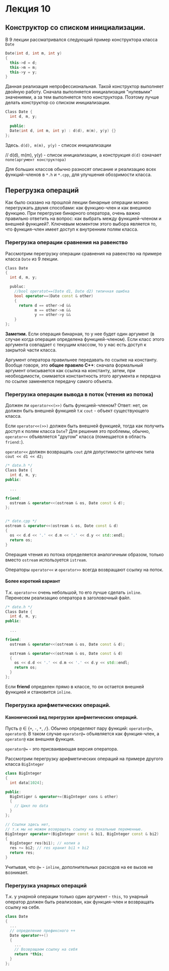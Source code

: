 # Лекция 10


## Конструктор со списком инициализации.

В 9 лекции рассматривался следующий пример конструктора класса `Date`

```cpp
Date(int d, int m, int y)
{
  this->d = d;
  this->m = m;
  this->y = y;
}
```

Данная реализация непрофессиональная. 
Такой конструктор выполняет двойную работу.
Сначала выполняется инициализация "нулевыми" значениями, а за тем выполняется тело конструктора.
Поэтому лучше делать конструктор со списком инициализации.


```cpp
Class Date {
  int d, m, y;
  
  public:
  Date(int d, int m, int y) : d(d), m(m), y(y) {}
};
```

Здесь.
`d(d), m(m), y(y)` - список инициализации

// d(d), m(m), y(y) - список инициализации, а конструкция `d(d)` означает
`поле(аргумент конструктора)`

Для больших классов обычно разносят описание и реализацию всех функций-членов в `*.h`
и `*.cpp`, для улучшения обозримости класса.
 

## Перегрузка операций

Как было сказано на прошлой лекции бинарные операции можно перегружать двумя способами:
как функцию-член и как внешнюю функцию.
При перегрузке бинарного оператора, очень важно правильно ответить на вопрос:
как выбрать между функцией-членом и внешней функцией?. 
Ключевым моментом этого выбора является то, что функция-член имеет доступ к внутренним
полям класса.


### Перегрузка операции сравнения на равенство

Рассмотрим перегрузку операции сравнения на равенство на примере класса `Date`
из 9 лекции.

```cpp
Class Date
{
  int d, m, y;

  publuc:
    //bool operatot==(Date d1, Date d2) типичная ошибка
    bool operator==(Date const & other)
    {
      return d == other->d &&  
             m == other->m &&
             y == other->y &&
    }
};
```

**Заметим.** Если операция бинарная, то у нее будет один аргумент (в случае когда
операция определена функцией-членом). 
Если класс этого аргумента совпадает с текущим классом, то у нас есть доступ к
закрытой части класса.

Аргумент оператора правильнее передавать по ссылке на константу. 
Вообще говоря, это **общее правило C++**: сначала формальный аргумент описывается
как ссылка на константу, затем, при необходимости, снимается константность
этого аргумента и передача по ссылке заменяется передачу самого объекта. 


### Перегрузка операции вывода в поток (чтения из потока)

Должен ли `operator<<(>>)` быть функцией-членом? 
Ответ: нет, он должен быть внешней функцией т.к `cout` - объект существующего класса.

Если `operator<<(>>)` должен быть внешней функцией, тогда как получить доступ к
полям класса `Date`? 
Для решения это проблемы, обычно, `operator<<` объявляется "другом" класса
(помещается в область `friend:`).

`operator<<` должен возвращать `cout` для допустимости цепочек типа `cout << d1 << d2;`

```cpp
/* date.h */
Class Date {
  int d, m, y;
public:
  
  ...

friend:
  ostream & operator<<(ostream & os, Date const & d);      
};


/* date.cpp */
ostream & operator<<(ostream & os, Date const & d)
{
  os << d.d << '.' << d.m << '.' << d.y << std::endl;
  return os;
}
```

Операция чтения из потока определяется аналогичным образом, только вместо `ostream` используется `istream`.

Операторы `operator<<` и `operator>>` всегда возвращают ссылку на поток.


#### Более короткий вариант

Т.к. `operator<<` очень небольшой, то его лучше сделать `inline`. Перенесем реализацию
оператора в заголовочный файл.

```cpp
/* date.h */
Class Date {
  int d, m, y;
public:
  
  ...

friend:
  ostream & operator<<(ostream & os, Date const & d);      

  ostream & operator<<(ostream & os, Date const & d)
  {
    os << d.d << '.' << d.m << '.' << d.y << std::endl;
    return os;
  }
};
```

Если **friend** определен прямо в классе, то он остается внешней функцией и становится
`inline`.


### Перегрузка арифметических операций.


#### Канонический вид перегрузки арифметических операций.

Пусть `@` ∈ {`+`, `-`, `*`, `/`}.
Обычно определяют пару функций: `operator@=`, `operator@`.
В таком случае `operator@=` объявляется как функция-член, а  `operator@` как внешняя
функция.

`operator@=` - это присваивающая версия оператора.

Рассмотрим перегрузку арифметических операций на примере другого класса `BigInteger`

```cpp
class BigInteger
{
  int data[1024];

public: 
  BigIntiger & operator+=(BigInteger cons & other)
  {
    // Цикл по data
  }
};

// Ссылки здесь нет, 
// т.к мы не можем возвращать ссылку на локальные переменные.
BigInteger operator+(BigInteger const & bi1, BigInteger const & bi2)
{
  BigInteger res(bi1); // копия a
  res += bi2; // res хранит bi1 + bi2
  return res;
}
```

Учитывая, что `@=` - `inline`, дополнительных расходов на ее вызов не возникает.


### Перегрузка унарных операций

Т.к. у унарной операции только один аргумент - `this`, то унарный оператор должен быть
реализован, как функция-член и возвращать ссылку на себя.

```cpp
class Date
{
  ...
  // определение префиксного ++
  Date operator++()
  {
    ...
    // Возвращаем ссылку на себя
    return *this;
  }
};
```

